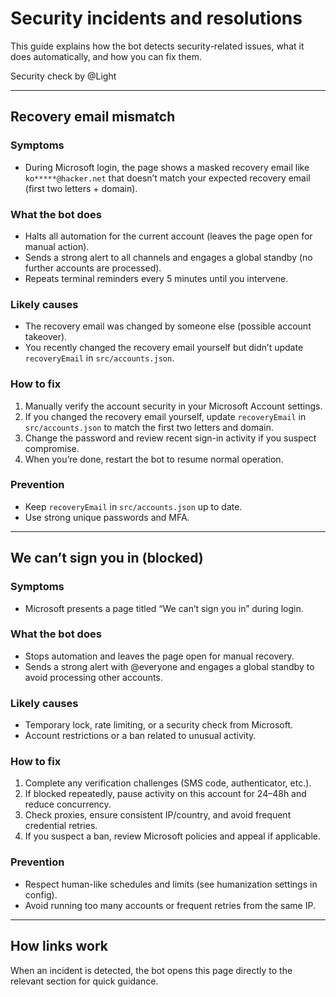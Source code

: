 # Security incidents and resolutions

This guide explains how the bot detects security-related issues, what it does automatically, and how you can fix them.

Security check by @Light

---

<div id="recovery-email-mismatch"></div>

## Recovery email mismatch

### Symptoms
- During Microsoft login, the page shows a masked recovery email like `ko*****@hacker.net` that doesn’t match your expected recovery email (first two letters + domain).

### What the bot does
- Halts all automation for the current account (leaves the page open for manual action).
- Sends a strong alert to all channels and engages a global standby (no further accounts are processed).
- Repeats terminal reminders every 5 minutes until you intervene.

### Likely causes
- The recovery email was changed by someone else (possible account takeover).
- You recently changed the recovery email yourself but didn’t update `recoveryEmail` in `src/accounts.json`.

### How to fix
1. Manually verify the account security in your Microsoft Account settings.
2. If you changed the recovery email yourself, update `recoveryEmail` in `src/accounts.json` to match the first two letters and domain.
3. Change the password and review recent sign-in activity if you suspect compromise.
4. When you’re done, restart the bot to resume normal operation.

### Prevention
- Keep `recoveryEmail` in `src/accounts.json` up to date.
- Use strong unique passwords and MFA.

---

<div id="we-cant-sign-you-in-blocked"></div>

## We can’t sign you in (blocked)

### Symptoms
- Microsoft presents a page titled “We can’t sign you in” during login.

### What the bot does
- Stops automation and leaves the page open for manual recovery.
- Sends a strong alert with @everyone and engages a global standby to avoid processing other accounts.

### Likely causes
- Temporary lock, rate limiting, or a security check from Microsoft.
- Account restrictions or a ban related to unusual activity.

### How to fix
1. Complete any verification challenges (SMS code, authenticator, etc.).
2. If blocked repeatedly, pause activity on this account for 24–48h and reduce concurrency.
3. Check proxies, ensure consistent IP/country, and avoid frequent credential retries.
4. If you suspect a ban, review Microsoft policies and appeal if applicable.

### Prevention
- Respect human-like schedules and limits (see humanization settings in config).
- Avoid running too many accounts or frequent retries from the same IP.

---

## How links work
When an incident is detected, the bot opens this page directly to the relevant section for quick guidance.
